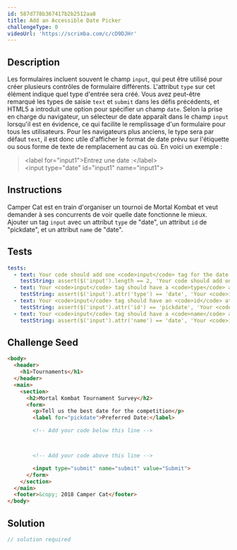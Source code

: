 ```yaml
---
id: 587d778b367417b2b2512aa8
title: Add an Accessible Date Picker
challengeType: 0
videoUrl: 'https://scrimba.com/c/cD9DJHr'
---
```


## Description
<section id='description'>
Les formulaires incluent souvent le champ <code>input</code>, qui peut être utilisé pour créer plusieurs contrôles de formulaire différents. L'attribut <code>type</code> sur cet élément indique quel type d'entrée sera créé.
Vous avez peut-être remarqué les types de saisie <code>text</code> et <code>submit</code> dans les défis précédents, et HTML5 a introduit une option pour spécifier un champ <code>date</code>. Selon la prise en charge du navigateur, un sélecteur de date apparaît dans le champ <code>input</code> lorsqu'il est en évidence, ce qui facilite le remplissage d'un formulaire pour tous les utilisateurs.
Pour les navigateurs plus anciens, le type sera par défaut <code>text</code>, il est donc utile d'afficher le format de date prévu sur l'étiquette ou sous forme de texte de remplacement au cas où.
En voici un exemple :
<blockquote>&lt;label for=&quot;input1&quot;&gt;Entrez une date :&lt;/label&gt;<br>&lt;input type=&quot;date&quot; id=&quot;input1&quot; name=&quot;input1&quot;&gt;<br></blockquote>
</section>

## Instructions
<section id='instructions'>
Camper Cat est en train d'organiser un tournoi de Mortal Kombat et veut demander à ses concurrents de voir quelle date fonctionne le mieux. Ajouter un tag <code>input</code> avec un attribut <code>type</code> de "date", un attribut <code>id</code> de "pickdate", et un attribut <code>name</code> de "date".
</section>

## Tests
<section id='tests'>

```yml
tests:
  - text: Your code should add one <code>input</code> tag for the date selector field.
    testString: assert($('input').length == 2, 'Your code should add one <code>input</code> tag for the date selector field.');
  - text: Your <code>input</code> tag should have a <code>type</code> attribute with a value of date.
    testString: assert($('input').attr('type') == 'date', 'Your <code>input</code> tag should have a <code>type</code> attribute with a value of date.');
  - text: Your <code>input</code> tag should have an <code>id</code> attribute with a value of pickdate.
    testString: assert($('input').attr('id') == 'pickdate', 'Your <code>input</code> tag should have an <code>id</code> attribute with a value of pickdate.');
  - text: Your <code>input</code> tag should have a <code>name</code> attribute with a value of date.
    testString: assert($('input').attr('name') == 'date', 'Your <code>input</code> tag should have a <code>name</code> attribute with a value of date.');

```

</section>

## Challenge Seed
<section id='challengeSeed'>

<div id='html-seed'>

```html
<body>
  <header>
    <h1>Tournaments</h1>
  </header>
  <main>
    <section>
      <h2>Mortal Kombat Tournament Survey</h2>
      <form>
        <p>Tell us the best date for the competition</p>
        <label for="pickdate">Preferred Date:</label>

        <!-- Add your code below this line -->



        <!-- Add your code above this line -->

        <input type="submit" name="submit" value="Submit">
      </form>
    </section>
  </main>
  <footer>&copy; 2018 Camper Cat</footer>
</body>
```

</div>



</section>

## Solution
<section id='solution'>

```js
// solution required
```
</section>

